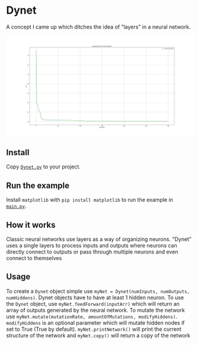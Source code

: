 # Dynet
A concept I came up which ditches the idea of "layers" in a neural network.

![A picture of the XOR test's error graph](assets/XOR_.png)

## Install
Copy [`Dynet.py`](Dynet.py) to your project.

## Run the example

Install `matplotlib` with `pip install matplotlib` to run the example in 
[`main.py`](main.py).

## How it works
Classic neural networks use layers as a way of organizing neurons. 
"Dynet" uses a single layers to process inputs and outputs where neurons can 
directly connect to outputs or pass through multiple neurons and even connect to themselves

## Usage
To create a `Dynet` object simple use `myNet = Dynet(numInputs, numOutputs, numHiddens)`. Dynet objects have to have at least 1 hidden neuron.
To use the `Dynet` object, use `myNet.feedForward(inputArr)` which will return an array of outputs generated by the neural network.
To mutate the network use `myNet.mutate(mutationRate, amountOfMutations, modifyHiddens)`. `modifyHiddens` is an optional parameter which will mutate hidden nodes if set to True (True by default). `myNet.printNetwork()` will print the current structure of the network and `myNet.copy()` will return a copy of the network 